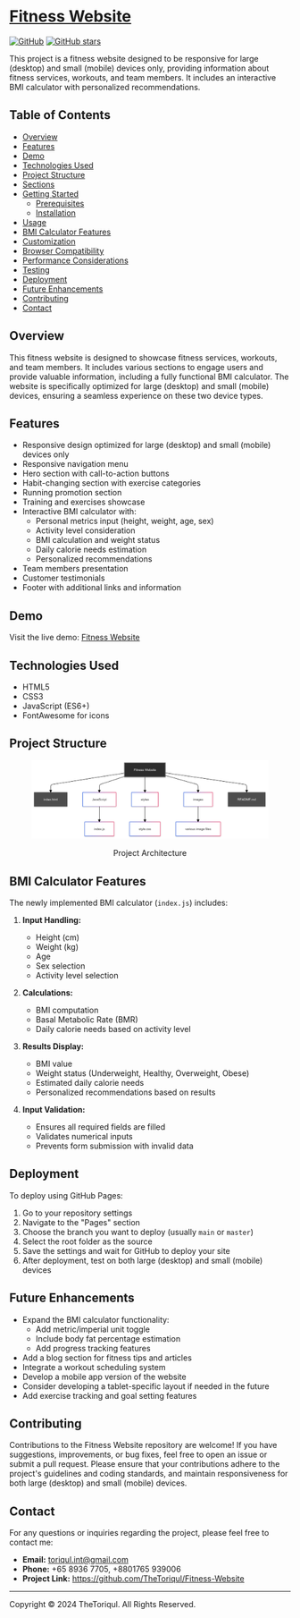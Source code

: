 # [Fitness Website](https://thetoriqul.github.io/Fitness-Website/)

[![GitHub](https://img.shields.io/badge/GitHub-Fitness_Website-blue?style=flat&logo=github)](https://github.com/TheToriqul/Fitness-Website)
[![GitHub stars](https://img.shields.io/github/stars/TheToriqul/Fitness-Website?style=social)](https://github.com/TheToriqul/Fitness-Website/stargazers)

This project is a fitness website designed to be responsive for large (desktop) and small (mobile) devices only, providing information about fitness services, workouts, and team members. It includes an interactive BMI calculator with personalized recommendations.

## Table of Contents
- [Overview](#overview)
- [Features](#features)
- [Demo](#demo)
- [Technologies Used](#technologies-used)
- [Project Structure](#project-structure)
- [Sections](#sections)
- [Getting Started](#getting-started)
  - [Prerequisites](#prerequisites)
  - [Installation](#installation)
- [Usage](#usage)
- [BMI Calculator Features](#bmi-calculator-features)
- [Customization](#customization)
- [Browser Compatibility](#browser-compatibility)
- [Performance Considerations](#performance-considerations)
- [Testing](#testing)
- [Deployment](#deployment)
- [Future Enhancements](#future-enhancements)
- [Contributing](#contributing)
- [Contact](#contact)

## Overview

This fitness website is designed to showcase fitness services, workouts, and team members. It includes various sections to engage users and provide valuable information, including a fully functional BMI calculator. The website is specifically optimized for large (desktop) and small (mobile) devices, ensuring a seamless experience on these two device types.

## Features

- Responsive design optimized for large (desktop) and small (mobile) devices only
- Responsive navigation menu
- Hero section with call-to-action buttons
- Habit-changing section with exercise categories
- Running promotion section
- Training and exercises showcase
- Interactive BMI calculator with:
  - Personal metrics input (height, weight, age, sex)
  - Activity level consideration
  - BMI calculation and weight status
  - Daily calorie needs estimation
  - Personalized recommendations
- Team members presentation
- Customer testimonials
- Footer with additional links and information

## Demo

Visit the live demo: [Fitness Website](https://thetoriqul.github.io/Fitness-Website/)

## Technologies Used

- HTML5
- CSS3
- JavaScript (ES6+)
- FontAwesome for icons

## Project Structure

<figure >
    <p align="center">
        <img src="./images/diagram.png" alt="project architecture" />
        <p align="center">Project Architecture</p> 
    </p>
   </figure>

## BMI Calculator Features

The newly implemented BMI calculator (`index.js`) includes:

1. **Input Handling:**
   - Height (cm)
   - Weight (kg)
   - Age
   - Sex selection
   - Activity level selection

2. **Calculations:**
   - BMI computation
   - Basal Metabolic Rate (BMR)
   - Daily calorie needs based on activity level

3. **Results Display:**
   - BMI value
   - Weight status (Underweight, Healthy, Overweight, Obese)
   - Estimated daily calorie needs
   - Personalized recommendations based on results

4. **Input Validation:**
   - Ensures all required fields are filled
   - Validates numerical inputs
   - Prevents form submission with invalid data

## Deployment

To deploy using GitHub Pages:

1. Go to your repository settings
2. Navigate to the "Pages" section
3. Choose the branch you want to deploy (usually `main` or `master`)
4. Select the root folder as the source
5. Save the settings and wait for GitHub to deploy your site
6. After deployment, test on both large (desktop) and small (mobile) devices

## Future Enhancements

- Expand the BMI calculator functionality:
  - Add metric/imperial unit toggle
  - Include body fat percentage estimation
  - Add progress tracking features
- Add a blog section for fitness tips and articles
- Integrate a workout scheduling system
- Develop a mobile app version of the website
- Consider developing a tablet-specific layout if needed in the future
- Add exercise tracking and goal setting features

## Contributing

Contributions to the Fitness Website repository are welcome! If you have suggestions, improvements, or bug fixes, feel free to open an issue or submit a pull request. Please ensure that your contributions adhere to the project's guidelines and coding standards, and maintain responsiveness for both large (desktop) and small (mobile) devices.

## Contact

For any questions or inquiries regarding the project, please feel free to contact me:

- **Email:** toriqul.int@gmail.com
- **Phone:** +65 8936 7705, +8801765 939006
- **Project Link:** https://github.com/TheToriqul/Fitness-Website

---

Copyright © 2024 TheToriqul. All Rights Reserved.